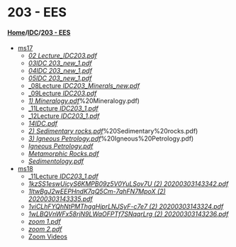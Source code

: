 # 203 - EES
#### [Home](../..)/[IDC](..)/[203 - EES]()
- [ms17](ms17)
    - [_02 Lecture_IDC203.pdf_](ms17/02%20Lecture_IDC203.pdf)
    - [_03IDC 203_new_1.pdf_](ms17/03IDC%20203_new_1.pdf)
    - [_04IDC 203_new_1.pdf_](ms17/04IDC%20203_new_1.pdf)
    - [_05IDC 203_new_1.pdf_](ms17/05IDC%20203_new_1.pdf)
    - [_08Lecture _IDC203_Minerals_new.pdf_](ms17/08Lecture%20_IDC203_Minerals_new.pdf)
    - [_09Lecture _IDC203.pdf_](ms17/09Lecture%20_IDC203.pdf)
    - [_1) Mineralogy.pdf_](ms17/1)%20Mineralogy.pdf)
    - [_11Lecture _IDC203_1.pdf_](ms17/11Lecture%20_IDC203_1.pdf)
    - [_12Lecture _IDC203_1.pdf_](ms17/12Lecture%20_IDC203_1.pdf)
    - [_14IDC.pdf_](ms17/14IDC.pdf)
    - [_2) Sedimentary rocks.pdf_](ms17/2)%20Sedimentary%20rocks.pdf)
    - [_3) Igneous Petrology.pdf_](ms17/3)%20Igneous%20Petrology.pdf)
    - [_Igneous Petrology.pdf_](ms17/Igneous%20Petrology.pdf)
    - [_Metamorphic Rocks.pdf_](ms17/Metamorphic%20Rocks.pdf)
    - [_Sedimentology.pdf_](ms17/Sedimentology.pdf)
- [ms18](ms18)
    - [_11Lecture _IDC203_1.pdf_](ms18/11Lecture%20_IDC203_1.pdf)
    - [_1kzSS1eswUicyS6KMPB09z5V0YuLSov7U (2) 20200303143342.pdf_](ms18/1kzSS1eswUicyS6KMPB09z5V0YuLSov7U%20(2)%2020200303143342.pdf)
    - [_1ltwBgJ2wEEPHndK7qQ5Cm-7qhFN7MpoX (2) 20200303143335.pdf_](ms18/1ltwBgJ2wEEPHndK7qQ5Cm-7qhFN7MpoX%20(2)%2020200303143335.pdf)
    - [_1viCLhFYQhNtPMThggHjprLNJSyF-c7e7 (2) 20200303143324.pdf_](ms18/1viCLhFYQhNtPMThggHjprLNJSyF-c7e7%20(2)%2020200303143324.pdf)
    - [_1wLBQVnWFx58rjN9LWaOFPTf7SNqqrLrg (2) 20200303143236.pdf_](ms18/1wLBQVnWFx58rjN9LWaOFPTf7SNqqrLrg%20(2)%2020200303143236.pdf)
    - [_zoom 1.pdf_](ms18/zoom%201.pdf)
    - [_zoom 2.pdf_](ms18/zoom%202.pdf)
    - [Zoom Videos](ms18/Zoom%20Videos)
